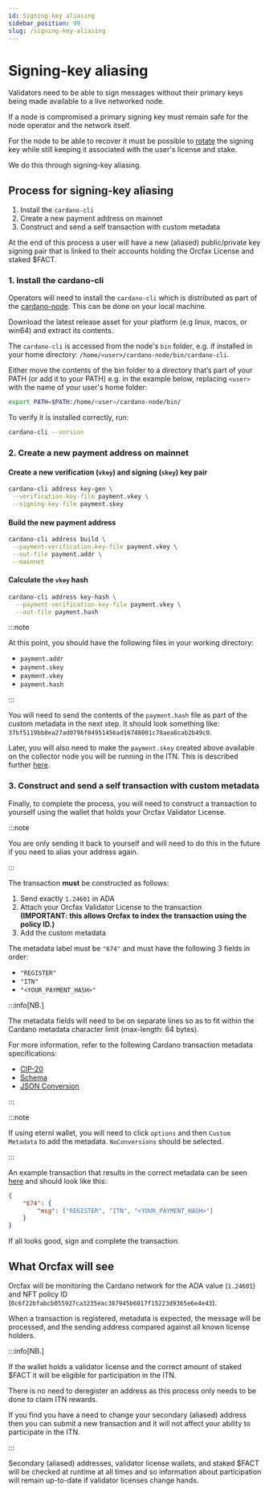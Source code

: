 ```yaml
---
id: Signing-key aliasing
sidebar_position: 99
slug: /signing-key-aliasing
---
```


# Signing-key aliasing

Validators need to be able to sign messages without their primary keys being
made available to a live networked node.

If a node is compromised a primary signing key must remain safe for the node
operator and the network itself.

For the node to be able to recover it must be possible to [rotate][key-rotation]
the signing key while still keeping it associated with the user's license and
stake.

We do this through signing-key aliasing.

## Process for signing-key aliasing

1. Install the `cardano-cli`
1. Create a new payment address on mainnet
1. Construct and send a self transaction with custom metadata

At the end of this process a user will have a new (aliased) public/private key
signing pair that is linked to their accounts holding the Orcfax License and
staked $FACT.

### 1. Install the cardano-cli

Operators will need to install the `cardano-cli` which is distributed as part of
the [cardano-node][cardano-node-1]. This can be done on your local machine.

Download the latest release asset for your platform (e.g linux, macos, or win64)
and extract its contents.

The `cardano-cli` is accessed from the node's `bin` folder, e.g. if installed in
your home directory: `/home/<user>/cardano-node/bin/cardano-cli`.

Either move the contents of the bin folder to a directory that’s part of your
PATH (or add it to your PATH) e.g. in the example below, replacing `<user>` with
the name of your user's home folder:

```sh
export PATH=$PATH:/home/<user>/cardano-node/bin/
```

To verify it is installed correctly, run:

```sh
cardano-cli --version
```

[cardano-node-1]: https://github.com/IntersectMBO/cardano-node/releases
[key-rotation]: https://csrc.nist.gov/glossary/term/key_rotation

### 2. Create a new payment address on mainnet

#### Create a new verification (`vkey`) and signing (`skey`) key pair

```sh
cardano-cli address key-gen \
 --verification-key-file payment.vkey \
 --signing-key-file payment.skey
```

#### Build the new payment address

```sh
cardano-cli address build \
 --payment-verification-key-file payment.vkey \
 --out-file payment.addr \
 --mainnet
```

#### Calculate the `vkey` hash

```sh
cardano-cli address key-hash \
  --payment-verification-key-file payment.vkey \
  --out-file payment.hash
```

:::note

At this point, you should have the following files in your working directory:

-   `payment.addr`
-   `payment.skey`
-   `payment.vkey`
-   `payment.hash`

:::

You will need to send the contents of the `payment.hash` file as part of the
custom metadata in the next step. It should look something like:
`37bf5119bb8ea27ad0796f04951456ad16748001c78aea8cab2b49c0`.

Later, you will also need to make the `payment.skey` created above available on
the collector node you will be running in the ITN. This is described further
[here](/phase-1-manual#cron).

### 3. Construct and send a self transaction with custom metadata

Finally, to complete the process, you will need to construct a transaction to
yourself using the wallet that holds your Orcfax Validator License.

:::note

You are only sending it back to yourself and will need to do this in the future
if you need to alias your address again.

:::

The transaction **must** be constructed as follows:

1. Send exactly `1.24601` in ADA
2. Attach your Orcfax Validator License to the transaction <br/> **(IMPORTANT:
   this allows Orcfax to index the transaction using the policy ID.)**
3. Add the custom metadata

The metadata label must be `"674"` and must have the following 3 fields in
order:

-   `"REGISTER"`
-   `"ITN"`
-   `"<YOUR_PAYMENT_HASH>"`

:::info[NB.]

The metadata fields will need to be on separate lines so as to fit within the
Cardano metadata character limit (max-length: 64 bytes).

For more information, refer to the following Cardano transaction metadata
specifications:

-   [CIP-20][md-1]
-   [Schema][md-2]
-   [JSON Conversion][md-3]

:::

:::note

If using eternl wallet, you will need to click `options` and then
`Custom Metadata` to add the metadata. `NoConversions` should be selected.

:::

An example transaction that results in the correct metadata can be seen
[here][tx-1] and should look like this:

```json
{
    "674": {
        "msg": ["REGISTER", "ITN", "<YOUR_PAYMENT_HASH>"]
    }
}
```

If all looks good, sign and complete the transaction.

[md-1]: https://cips.cardano.org/cip/CIP-20
[md-2]: https://developers.cardano.org/docs/transaction-metadata/#schema
[md-3]:
    https://developers.cardano.org/docs/get-started/cardano-serialization-lib/transaction-metadata/#json-conversion
[tx-1]:
    https://cexplorer.io/tx/791c3d699f1236a227edd611dc6408034523b98858cd15b4b495415c2835a242/metadata#data

## What Orcfax will see

Orcfax will be monitoring the Cardano network for the ADA value (`1.24601`) and
NFT policy ID (`0c6f22bfabcb055927ca3235eac387945b6017f15223d9365e6e4e43`).

When a transaction is registered, metadata is expected, the message will be
processed, and the sending address compared against all known license holders.

:::info[NB.]

If the wallet holds a validator license and the correct amount of staked $FACT
it will be eligible for participation in the ITN.

There is no need to deregister an address as this process only needs to be done
to claim ITN rewards.

If you find you have a need to change your secondary (aliased) address then you
can submit a new transaction and it will not affect your ability to participate
in the ITN.

:::

Secondary (aliased) addresses, validator license wallets, and staked $FACT will
be checked at runtime at all times and so information about participation will
remain up-to-date if validator licenses change hands.
